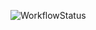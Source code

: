 ![WorkflowStatus](https://github.com/ModularMonitor/BrainSerialLogger/actions/workflows/build.yml/badge.svg)
